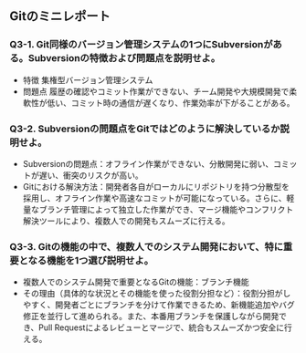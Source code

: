 ## Gitのミニレポート
### Q3-1. Git同様のバージョン管理システムの1つにSubversionがある。Subversionの特徴および問題点を説明せよ。
* 特徴 集権型バージョン管理システム
* 問題点 履歴の確認やコミット作業ができない、チーム開発や大規模開発で柔軟性が低い、コミット時の通信が遅くなり、作業効率が下がることがある。
### Q3-2. Subversionの問題点をGitではどのように解決しているか説明せよ。
* Subversionの問題点：オフライン作業ができない、分散開発に弱い、コミットが遅い、衝突のリスクが高い。
* Gitにおける解決方法：開発者各自がローカルにリポジトリを持つ分散型を採用し、オフライン作業や高速なコミットが可能になっている。さらに、軽量なブランチ管理によって独立した作業ができ、マージ機能やコンフリクト解決ツールにより、複数人での開発もスムーズに行える。
### Q3-3. Gitの機能の中で、複数人でのシステム開発において、特に重要となる機能を1つ選び説明せよ。
* 複数人でのシステム開発で重要となるGitの機能：ブランチ機能
* その理由（具体的な状況とその機能を使った役割分担など）：役割分担がしやすく、開発者ごとにブランチを分けて作業できるため、新機能追加やバグ修正を並行して進められる。また、本番用ブランチを保護しながら開発でき、Pull Requestによるレビューとマージで、統合もスムーズかつ安全に行える。



